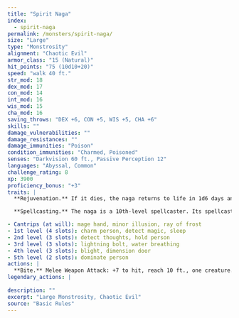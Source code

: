 ```yaml
---
title: "Spirit Naga"
index:
  - spirit-naga
permalink: /monsters/spirit-naga/
size: "Large"
type: "Monstrosity"
alignment: "Chaotic Evil"
armor_class: "15 (Natural)"
hit_points: "75 (10d10+20)"
speed: "walk 40 ft."
str_mod: 18
dex_mod: 17
con_mod: 14
int_mod: 16
wis_mod: 15
cha_mod: 16
saving_throws: "DEX +6, CON +5, WIS +5, CHA +6"
skills: ""
damage_vulnerabilities: ""
damage_resistances: ""
damage_immunities: "Poison"
condition_immunities: "Charmed, Poisoned"
senses: "Darkvision 60 ft., Passive Perception 12"
languages: "Abyssal, Common"
challenge_rating: 8
xp: 3900
proficiency_bonus: "+3"
traits: |
  **Rejuvenation.** If it dies, the naga returns to life in 1d6 days and regains all its hit points. Only a wish spell can prevent this trait from functioning.

  **Spellcasting.** The naga is a 10th-level spellcaster. Its spellcasting ability is Intelligence (spell save DC 14, +6 to hit with spell attacks), and it needs only verbal components to cast its spells. It has the following wizard spells prepared:

- Cantrips (at will): mage hand, minor illusion, ray of frost
- 1st level (4 slots): charm person, detect magic, sleep
- 2nd level (3 slots): detect thoughts, hold person
- 3rd level (3 slots): lightning bolt, water breathing
- 4th level (3 slots): blight, dimension door
- 5th level (2 slots): dominate person
actions: |
  **Bite.** Melee Weapon Attack: +7 to hit, reach 10 ft., one creature. Hit: 7 (1d6 + 4) piercing damage, and the target must make a DC 13 Constitution saving throw, taking 31 (7d8) poison damage on a failed save, or half as much damage on a successful one.  
legendary_actions: |
  
description: ""
excerpt: "Large Monstrosity, Chaotic Evil"
source: "Basic Rules"
---
```

